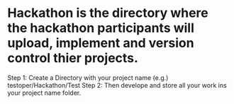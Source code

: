 # Hackathon is the directory where the hackathon participants will upload, implement and version control thier projects.

Step 1: Create a Directory with your project name (e.g.) testoper/Hackathon/Test
Step 2: Then develope and store all your work ins your project name folder. 
